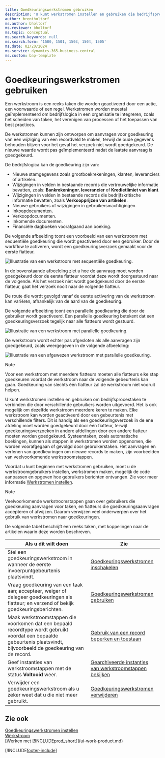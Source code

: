 ```yaml
---
title: Goedkeuringswerkstromen gebruiken
description: 'U kunt werkstromen instellen en gebruiken die bedrijfsprocessen verbinden, zoals automatisch boeken of het aanvragen en verlenen van goedkeuring voor nieuwe records.'
author: brentholtorf
ms.author: bholtorf
ms.reviewer: bholtorf
ms.topic: conceptual
ms.search.keywords: null
ms.search.form: '1500, 1501, 1503, 1504, 1505'
ms.date: 02/20/2024
ms.service: dynamics-365-business-central
ms.custom: bap-template
---
```

# Goedkeuringswerkstromen gebruiken

Een werkstroom is een reeks taken die worden geactiveerd door een actie, een voorwaarde of een regel. Werkstromen worden meestal geïmplementeerd om bedrijfslogica in een organisatie te integreren, zoals het scheiden van taken, het verenigen van processen of het toepassen van best practices.

De werkstromen kunnen zijn ontworpen om aanvragen voor goedkeuring van een wijziging van een recordveld te maken, terwijl de oude gegevens behouden blijven voor het geval het verzoek niet wordt goedgekeurd. De nieuwe waarde wordt pas geïmplementeerd nadat de laatste aanvraag is goedgekeurd.

De bedrijfslogica kan de goedkeuring zijn van:

- Nieuwe stamgegevens zoals grootboekrekeningen, klanten, leveranciers of artikelen.
- Wijzigingen in velden in bestaande records die vertrouwelijke informatie bevatten, zoals: **Bankrekeningnr. leverancier** of **Kredietlimiet van klant**.
- Wijzigingen in velden in bestaande records die bedrijfskritische informatie bevatten, zoals **Verkoopprijzen van artikelen**.
- Nieuwe gebruikers of wijzigingen in gebruikersmachtigingen.
- Inkoopdocumenten.
- Verkoopdocumenten.
- Inkomende documenten.
- Financiële dagboeken voorafgaand aan boeking.

De volgende afbeelding toont een voorbeeld van een werkstroom met sequentiële goedkeuring die wordt geactiveerd door een gebruiker. Door de workflow te activeren, wordt een goedkeuringsverzoek gemaakt voor de eerste fiatteur.  

![Illustratie van een werkstroom met sequentiële goedkeuring.](media/Workflows/approval-flow.png)

In de bovenstaande afbeelding ziet u hoe de aanvraag moet worden goedgekeurd door de eerste fiatteur voordat deze wordt doorgestuurd naar de volgende. Als het verzoek niet wordt goedgekeurd door de eerste fiatteur, gaat het verzoek nooit naar de volgende fiatteur.

De route die wordt gevolgd vanaf de eerste activering van de werkstroom kan variëren, afhankelijk van de aard van de goedkeuring.  

De volgende afbeelding toont een parallelle goedkeuring die door de gebruiker wordt geactiveerd. Een parallelle goedkeuring betekent dat een goedkeuringsverzoek tegelijk naar alle fiatteurs wordt gestuurd.  

![Illustratie van een werkstroom met parallelle goedkeuring.](media/Workflows/approval-flow-2.png)

De werkstroom wordt echter pas afgesloten als alle aanvragen zijn goedgekeurd, zoals weergegeven in de volgende afbeelding:  

![Illustratie van een afgewezen werkstroom met parallelle goedkeuring.](media/Workflows/approval-flow-3.png)

> [!NOTE]  
> Voor een werkstroom met meerdere fiatteurs moeten alle fiatteurs elke stap goedkeuren voordat de werkstroom naar de volgende gebeurtenis kan gaan. Goedkeuring van slechts één fiatteur zal de werkstroom niet vooruit helpen.

U kunt werkstromen instellen en gebruiken om bedrijfsprocestaken te verbinden die door verschillende gebruikers worden uitgevoerd. Het is ook mogelijk om dezelfde werkstroom meerdere keren te maken. Elke werkstroom kan worden geactiveerd door een gebeurtenis met verschillende filters. Dit is handig als een goedkeuringsverzoek in de ene afdeling moet worden goedgekeurd door één fiatteur, terwijl goedkeuringsverzoeken in andere afdelingen door een andere fiatteur moeten worden goedgekeurd. Systeemtaken, zoals automatische boekingen, kunnen als stappen in werkstromen worden opgenomen, die worden voorafgegaan of gevolgd door gebruikerstaken. Het aanvragen en verlenen van goedkeuringen om nieuwe records te maken, zijn voorbeelden van veelvoorkomende werkstroomstappen.  

Voordat u kunt beginnen met werkstromen gebruiken, moet u de werkstroomgebruikers instellen, werkstromen maken, mogelijk de code aanpassen en opgeven hoe gebruikers berichten ontvangen. Zie voor meer informatie [Werkstromen instellen](across-set-up-workflows.md).

> [!NOTE]  
> Veelvoorkomende werkstroomstappen gaan over gebruikers die goedkeuring aanvragen voor taken, en fiatteurs die goedkeuringsaanvragen accepteren of afwijzen. Daarom verwijzen veel onderwerpen over het gebruik van werkstromen naar goedkeuringen.  

 De volgende tabel beschrijft een reeks taken, met koppelingen naar de artikelen waarin deze worden beschreven.  

| **Als u dit wilt doen** | **Zie** |
|--|--|
| Stel een goedkeuringswerkstroom in wanneer de eerste invoerpuntgebeurtenis plaatsvindt. | [Goedkeuringswerkstromen inschakelen](across-how-to-enable-workflows.md) |
| Vraag goedkeuring van een taak aan; accepteer, weiger of delegeer goedkeuringen als fiatteur; en verzend of bekijk goedkeuringsberichten. | [Goedkeuringswerkstromen gebruiken](across-how-use-approval-workflows.md) |
| Maak werkstroomstappen die voorkomen dat een bepaald recordtype wordt gebruikt voordat een bepaalde gebeurtenis plaatsvindt, bijvoorbeeld de goedkeuring van de record. | [Gebruik van een record beperken en toestaan](across-how-to-restrict-and-allow-usage-of-a-record.md) |
| Geef instanties van werkstroomstappen met de status **Voltooid** weer. | [Gearchiveerde instanties van werkstroomstappen bekijken](across-how-to-view-archived-workflow-step-instances.md) |
| Verwijder een goedkeuringswerkstroom als u zeker weet dat u die niet meer gebruikt. | [Goedkeuringswerkstromen verwijderen](across-how-to-delete-workflows.md) |

## Zie ook

[Goedkeuringswerkstromen instellen](across-set-up-workflows.md)  
[Werkstroom](across-workflow.md)  
[Werken met [!INCLUDE[prod_short](includes/prod_short.md)]](ui-work-product.md)  

[!INCLUDE[footer-include](includes/footer-banner.md)]
